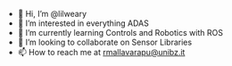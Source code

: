 - 👋 Hi, I’m @lilweary
- 👀 I’m interested in everything ADAS
- 🌱 I’m currently learning Controls and Robotics with ROS
- 💞️ I’m looking to collaborate on Sensor Libraries
- 📫 How to reach me at rmallavarapu@unibz.it

<!---
lilweary/lilweary is a ✨ special ✨ repository because its `README.md` (this file) appears on your GitHub profile.
You can click the Preview link to take a look at your changes.
--->
